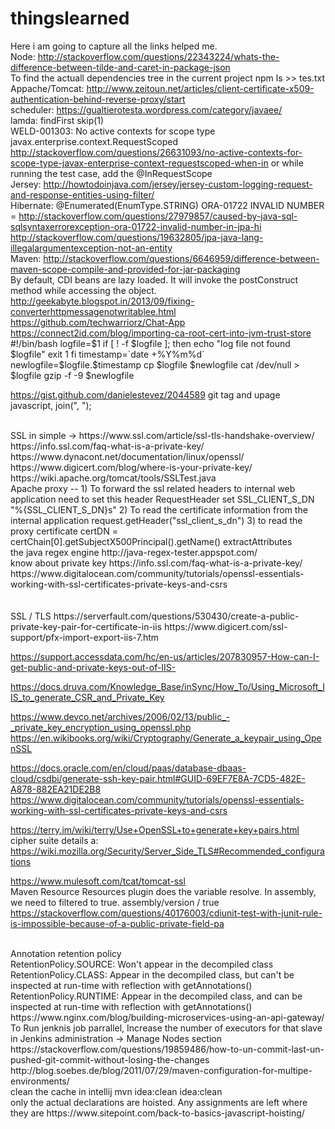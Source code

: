 # thingslearned
Here i am going to capture all the links helped me.
<br>
Node:
http://stackoverflow.com/questions/22343224/whats-the-difference-between-tilde-and-caret-in-package-json
<br>
To find the actuall dependencies tree in the current project
npm ls >> tes.txt
<br>
Appache/Tomcat:
http://www.zeitoun.net/articles/client-certificate-x509-authentication-behind-reverse-proxy/start
<br>
scheduler:
https://gualtierotesta.wordpress.com/category/javaee/
<br>
lamda:
findFirst
skip(1)
<br>
WELD-001303: No active contexts for scope type javax.enterprise.context.RequestScoped
http://stackoverflow.com/questions/26631093/no-active-contexts-for-scope-type-javax-enterprise-context-requestscoped-when-in
or 
while running the test case,
add the @InRequestScope
<br>
Jersey:
http://howtodoinjava.com/jersey/jersey-custom-logging-request-and-response-entities-using-filter/
<br>
Hibernate:
@Enumerated(EnumType.STRING) ORA-01722 INVALID NUMBER = http://stackoverflow.com/questions/27979857/caused-by-java-sql-sqlsyntaxerrorexception-ora-01722-invalid-number-in-jpa-hi
<br>
http://stackoverflow.com/questions/19632805/jpa-java-lang-illegalargumentexception-not-an-entity
<br>
Maven:
http://stackoverflow.com/questions/6646959/difference-between-maven-scope-compile-and-provided-for-jar-packaging
<br>
By default, CDI beans are lazy loaded. It will invoke the postConstruct method while accessing the object.
<br>
http://geekabyte.blogspot.in/2013/09/fixing-converterhttpmessagenotwritablee.html
<br>
https://github.com/techwarriorz/Chat-App
<br>
https://connect2id.com/blog/importing-ca-root-cert-into-jvm-trust-store
<br>
#!/bin/bash
logfile=$1
if [ ! -f $logfile ]; then
  echo "log file not found $logfile"
  exit 1
fi
timestamp=`date +%Y%m%d`
newlogfile=$logfile.$timestamp
cp $logfile $newlogfile
cat /dev/null > $logfile
gzip -f -9 $newlogfile
<br>

https://gist.github.com/danielestevez/2044589 git tag and upage
<br>
javascript, join(", ");

<br>
SSL in simple ->
https://www.ssl.com/article/ssl-tls-handshake-overview/
https://info.ssl.com/faq-what-is-a-private-key/
https://www.dynacont.net/documentation/linux/openssl/
https://www.digicert.com/blog/where-is-your-private-key/
https://wiki.apache.org/tomcat/tools/SSLTest.java
<br>
Apache proxy --
 1) To forward the ssl related headers to internal web application
  need to set this header
   RequestHeader set SSL_CLIENT_S_DN "%{SSL_CLIENT_S_DN}s"
 2) To read the certificate information from the internal application
    request.getHeader("ssl_client_s_dn")
 3) to read the proxy certificate
    certDN = certChain[0].getSubjectX500Principal().getName()
    extractAttributes
  <br>
  the java regex engine http://java-regex-tester.appspot.com/
  <br>
  know about private key https://info.ssl.com/faq-what-is-a-private-key/
  https://www.digitalocean.com/community/tutorials/openssl-essentials-working-with-ssl-certificates-private-keys-and-csrs
  <br>
  
  <br>
<br>
SSL / TLS
https://serverfault.com/questions/530430/create-a-public-private-key-pair-for-certificate-in-iis
https://www.digicert.com/ssl-support/pfx-import-export-iis-7.htm

https://support.accessdata.com/hc/en-us/articles/207830957-How-can-I-get-public-and-private-keys-out-of-IIS-

https://docs.druva.com/Knowledge_Base/inSync/How_To/Using_Microsoft_IIS_to_generate_CSR_and_Private_Key

https://www.devco.net/archives/2006/02/13/public_-_private_key_encryption_using_openssl.php
https://en.wikibooks.org/wiki/Cryptography/Generate_a_keypair_using_OpenSSL


https://docs.oracle.com/en/cloud/paas/database-dbaas-cloud/csdbi/generate-ssh-key-pair.html#GUID-69EF7E8A-7CD5-482E-A878-882EA21DE2B8
https://www.digitalocean.com/community/tutorials/openssl-essentials-working-with-ssl-certificates-private-keys-and-csrs

https://terry.im/wiki/terry/Use+OpenSSL+to+generate+key+pairs.html
<br>
  cipher suite details a: https://wiki.mozilla.org/Security/Server_Side_TLS#Recommended_configurations
   <br>
   
https://www.mulesoft.com/tcat/tomcat-ssl
<br>
Maven Resource
Resources plugin does the variable resolve. In assembly, we need to filtered to true.
<fileSet>
            <directory>assembly/version</directory>
            <outputDirectory>/</outputDirectory>
            <filtered>true</filtered>
        </fileSet>
<br>
https://stackoverflow.com/questions/40176003/cdiunit-test-with-junit-rule-is-impossible-because-of-a-public-private-field-pa

<br>
Annotation retention policy
<br>
RetentionPolicy.SOURCE: Won't appear in the decompiled class<br>
RetentionPolicy.CLASS: Appear in the decompiled class, but can't be inspected at run-time with reflection with getAnnotations()<br>
RetentionPolicy.RUNTIME: Appear in the decompiled class, and can be inspected at run-time with reflection with getAnnotations()
<br>
https://www.nginx.com/blog/building-microservices-using-an-api-gateway/
<br>
To Run jenknis job parrallel,
Increase the number of executors for that slave in Jenkins administration -> Manage Nodes section
<br>
https://stackoverflow.com/questions/19859486/how-to-un-commit-last-un-pushed-git-commit-without-losing-the-changes
<br>
http://blog.soebes.de/blog/2011/07/29/maven-configuration-for-multipe-environments/
<br>
clean the cache in intellij
mvn idea:clean idea:clean
<br> only the actual declarations are hoisted. Any assignments are left where they are
https://www.sitepoint.com/back-to-basics-javascript-hoisting/
</br>
